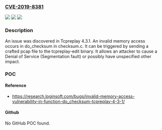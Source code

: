 ### [CVE-2019-8381](https://cve.mitre.org/cgi-bin/cvename.cgi?name=CVE-2019-8381)
![](https://img.shields.io/static/v1?label=Product&message=n%2Fa&color=blue)
![](https://img.shields.io/static/v1?label=Version&message=n%2Fa&color=blue)
![](https://img.shields.io/static/v1?label=Vulnerability&message=n%2Fa&color=brighgreen)

### Description

An issue was discovered in Tcpreplay 4.3.1. An invalid memory access occurs in do_checksum in checksum.c. It can be triggered by sending a crafted pcap file to the tcpreplay-edit binary. It allows an attacker to cause a Denial of Service (Segmentation fault) or possibly have unspecified other impact.

### POC

#### Reference
- https://research.loginsoft.com/bugs/invalid-memory-access-vulnerability-in-function-do_checksum-tcpreplay-4-3-1/

#### Github
No GitHub POC found.

